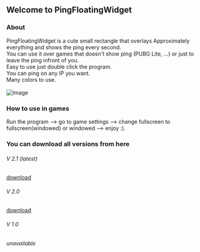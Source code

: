 ## Welcome to PingFloatingWidget


### About
PingFloatingWidget is a cute small rectangle that overlays Approximately everything and shows the ping every second.<br>
You can use it over games that doesn't show ping (PUBG Lite, ...) or just to leave the ping infront of you.<br>
Easy to use just double click the program.<br>
You can ping on any IP you want.<br>
Many colors to use.<br>
<br>
![Image](Capture.PNG)

### How to use in games
Run the program --> go to game settings --> change fullscreen to fullscreen(windowed) or windowed --> enjoy :).

### You can download all versions from here



###### V 2.1 (latest)
[download](http://download1587.mediafire.com/h3e6d4nu9ogg/ruup85t1nw8u86n/PingFloatingWidget+v2.1.exe)

###### V 2.0
[download](https://download1475.mediafire.com/77abyj44m4vg/2q3ss0l6bjyqs61/PingFloatingWidget+v2.0.exe)

###### V 1.0
_unavailable_


